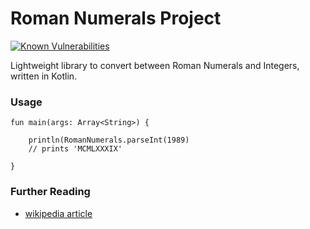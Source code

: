 Roman Numerals Project
======================

[![Known Vulnerabilities](https://snyk.io//test/github/CraicOverflow89/KoXML/badge.svg?targetFile=build.gradle)](https://snyk.io//test/github/CraicOverflow89/KoXML?targetFile=build.gradle)

Lightweight library to convert between Roman Numerals and Integers, written in Kotlin.

### Usage

```
fun main(args: Array<String>) {

    println(RomanNumerals.parseInt(1989)
    // prints 'MCMLXXXIX' 

}
```

### Further Reading

 - [wikipedia article](https://en.wikipedia.org/wiki/Roman_numerals)